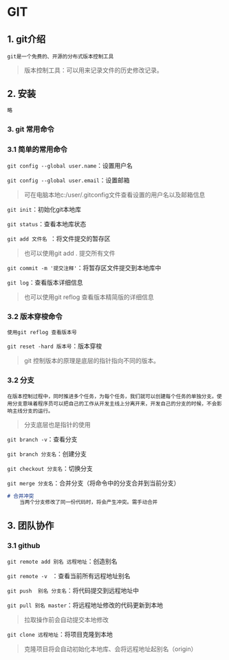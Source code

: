 # GIT

## 1. git介绍

`git是一个免费的、开源的分布式版本控制工具`

> 版本控制工具：可以用来记录文件的历史修改记录。

## 2. 安装 

```markdown
略
```

### 3. git 常用命令



### 3.1 简单的常用命令

`git config --global user.name`：设置用户名

`git config --global user.email`：设置邮箱

> 可在电脑本地c:/user/.gitconfig文件查看设置的用户名以及邮箱信息

`git init`：初始化git本地库

`git status`：查看本地库状态

`git add 文件名 `：将文件提交的暂存区

> 也可以使用git add . 提交所有文件

`git commit -m '提交注释'`：将暂存区文件提交到本地库中

`git log`：查看版本详细信息

> 也可以使用git reflog 查看版本精简版的详细信息

### 3.2 版本穿梭命令

`使用git reflog 查看版本号`

`git reset -hard 版本号`：版本穿梭

> git 控制版本的原理是底层的指针指向不同的版本。



### 3.2 分支 

`在版本控制过程中，同时推进多个任务，为每个任务，我们就可以创建每个任务的单独分支。使用分支意味着程序员可以把自己的工作从开发主线上分离开来，开发自己的分支的时候，不会影响主线分支的运行。`

> 分支底层也是指针的使用

`git branch -v`：查看分支

`git branch 分支名`：创建分支

`git checkout 分支名`：切换分支

`git merge 分支名`：合并分支（将命令中的分支合并到当前分支）

```markdown
# 合并冲突
	当两个分支修改了同一份代码时，将会产生冲突。需手动合并
```



## 3. 团队协作



### 3.1 github

`git remote add 别名 远程地址`：创造别名

`git remote -v ` ：查看当前所有远程地址别名

`git push  别名 分支名`：将代码提交到远程地址中

`git pull 别名 master`：将远程地址修改的代码更新到本地

> 拉取操作前会自动提交本地修改

`git clone 远程地址`：将项目克隆到本地

> 克隆项目将会自动初始化本地库、会将远程地址起别名（origin）